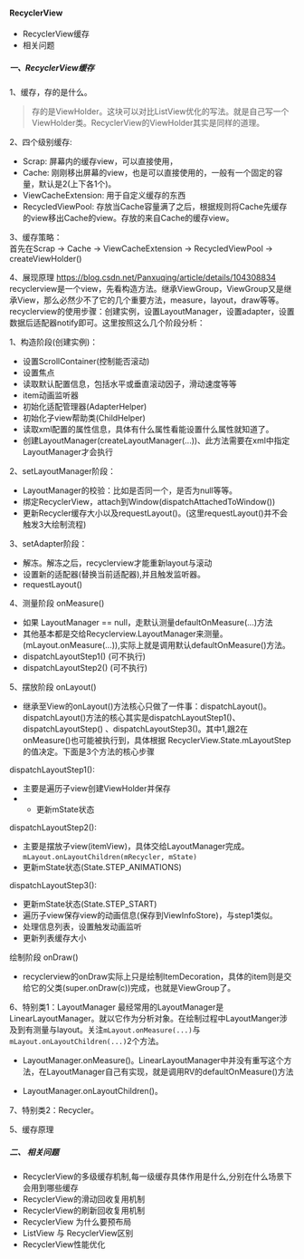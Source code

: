 #### RecyclerView

* RecyclerView缓存
* 相关问题

##### 一、RecyclerView缓存
1、缓存，存的是什么。  
> 存的是ViewHolder。这块可以对比ListView优化的写法。就是自己写一个ViewHolder类。RecyclerView的ViewHolder其实是同样的道理。

2、四个级别缓存:

* Scrap: 屏幕内的缓存view，可以直接使用，
* Cache: 刚刚移出屏幕的view，也是可以直接使用的，一般有一个固定的容量，默认是2(上下各1个)。
* ViewCacheExtension: 用于自定义缓存的东西
* RecycledViewPool: 存放当Cache容量满了之后，根据规则将Cache先缓存的view移出Cache的view。存放的来自Cache的缓存view。

3、缓存策略：  
首先在Scrap -> Cache -> ViewCacheExtension -> RecycledViewPool -> createViewHolder()

4、展现原理 <https://blog.csdn.net/Panxuqing/article/details/104308834>
recyclerview是一个view，先看构造方法。继承ViewGroup，ViewGroup又是继承View，那么必然少不了它的几个重要方法，measure，layout，draw等等。
recyclerview的使用步骤：创建实例，设置LayoutManager，设置adapter，设置数据后适配器notify即可。这里按照这么几个阶段分析：

1、构造阶段(创建实例)：  
* 设置ScrollContainer(控制能否滚动)
* 设置焦点
* 读取默认配置信息，包括水平或垂直滚动因子，滑动速度等等
* item动画监听器
* 初始化适配管理器(AdapterHelper)
* 初始化子view帮助类(ChildHelper)
* 读取xml配置的属性信息，具体有什么属性看能设置什么属性就知道了。
* 创建LayoutManager(createLayoutManager(...))、此方法需要在xml中指定LayoutManager才会执行

2、setLayoutManager阶段：
* LayoutManager的校验：比如是否同一个，是否为null等等。
* 绑定RecyclerView，attach到Window(dispatchAttachedToWindow())
* 更新Recycler缓存大小以及requestLayout()。(这里requestLayout()并不会触发3大绘制流程)

3、setAdapter阶段：
* 解冻。解冻之后，recyclerview才能重新layout与滚动
* 设置新的适配器(替换当前适配器),并且触发监听器。
* requestLayout()

4、测量阶段 onMeasure()
* 如果 LayoutManager == null，走默认测量defaultOnMeasure(...)方法
* 其他基本都是交给Recyclerview.LayoutManager来测量。(mLayout.onMeasure(...)),实际上就是调用默认defaultOnMeasure()方法。
* dispatchLayoutStep1() (可不执行)
* dispatchLayoutStep2() (可不执行)

5、摆放阶段 onLayout()
* 继承至View的onLayout()方法核心只做了一件事：dispatchLayout()。dispatchLayout()方法的核心其实是dispatchLayoutStep1()、dispatchLayoutStep()
、dispatchLayoutStep3()。其中1,跟2在 onMeasure()也可能被执行到，具体根据 RecyclerView.State.mLayoutStep的值决定。下面是3个方法的核心步骤

dispatchLayoutStep1():
- 主要是遍历子view创建ViewHolder并保存
- - 更新mState状态

dispatchLayoutStep2():
- 主要是摆放子view(itemView)，具体交给LayoutManager完成。`mLayout.onLayoutChildren(mRecycler, mState)`
- 更新mState状态(State.STEP_ANIMATIONS)

dispatchLayoutStep3():
- 更新mState状态(State.STEP_START)
- 遍历子view保存view的动画信息(保存到ViewInfoStore)，与step1类似。
- 处理信息列表，设置触发动画监听
- 更新列表缓存大小

绘制阶段 onDraw()
- recyclerview的onDraw实际上只是绘制ItemDecoration，具体的item则是交给它的父类(super.onDraw(c))完成，也就是ViewGroup了。


6、特别类1：LayoutManager
最经常用的LayoutManager是LinearLayoutManager。就以它作为分析对象。在绘制过程中LayoutManger涉及到有测量与layout。关注`mLayout.onMeasure(...)`与
``mLayout.onLayoutChildren(...)``2个方法。   
- LayoutManager.onMeasure()。LinearLayoutManager中并没有重写这个方法，在LayoutManager自己有实现，就是调用RV的defaultOnMeasure()方法

- LayoutManager.onLayoutChildren()。

7、特别类2：Recycler。


5、缓存原理

##### 二、 相关问题

* RecyclerView的多级缓存机制,每一级缓存具体作用是什么,分别在什么场景下会用到哪些缓存
* RecyclerView的滑动回收复用机制
* RecyclerView的刷新回收复用机制
* RecyclerView 为什么要预布局
* ListView 与 RecyclerView区别
* RecyclerView性能优化